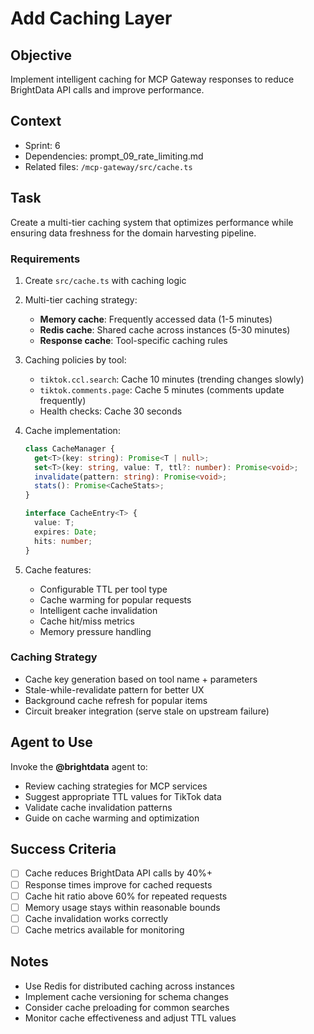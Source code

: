 # Add Caching Layer

## Objective

Implement intelligent caching for MCP Gateway responses to reduce BrightData API calls and improve performance.

## Context

- Sprint: 6
- Dependencies: prompt_09_rate_limiting.md
- Related files: `/mcp-gateway/src/cache.ts`

## Task

Create a multi-tier caching system that optimizes performance while ensuring data freshness for the domain harvesting pipeline.

### Requirements

1. Create `src/cache.ts` with caching logic
2. Multi-tier caching strategy:
   - **Memory cache**: Frequently accessed data (1-5 minutes)
   - **Redis cache**: Shared cache across instances (5-30 minutes)
   - **Response cache**: Tool-specific caching rules
3. Caching policies by tool:
   - `tiktok.ccl.search`: Cache 10 minutes (trending changes slowly)
   - `tiktok.comments.page`: Cache 5 minutes (comments update frequently)
   - Health checks: Cache 30 seconds
4. Cache implementation:

   ```typescript
   class CacheManager {
     get<T>(key: string): Promise<T | null>;
     set<T>(key: string, value: T, ttl?: number): Promise<void>;
     invalidate(pattern: string): Promise<void>;
     stats(): Promise<CacheStats>;
   }

   interface CacheEntry<T> {
     value: T;
     expires: Date;
     hits: number;
   }
   ```

5. Cache features:
   - Configurable TTL per tool type
   - Cache warming for popular requests
   - Intelligent cache invalidation
   - Cache hit/miss metrics
   - Memory pressure handling

### Caching Strategy

- Cache key generation based on tool name + parameters
- Stale-while-revalidate pattern for better UX
- Background cache refresh for popular items
- Circuit breaker integration (serve stale on upstream failure)

## Agent to Use

Invoke the **@brightdata** agent to:

- Review caching strategies for MCP services
- Suggest appropriate TTL values for TikTok data
- Validate cache invalidation patterns
- Guide on cache warming and optimization

## Success Criteria

- [ ] Cache reduces BrightData API calls by 40%+
- [ ] Response times improve for cached requests
- [ ] Cache hit ratio above 60% for repeated requests
- [ ] Memory usage stays within reasonable bounds
- [ ] Cache invalidation works correctly
- [ ] Cache metrics available for monitoring

## Notes

- Use Redis for distributed caching across instances
- Implement cache versioning for schema changes
- Consider cache preloading for common searches
- Monitor cache effectiveness and adjust TTL values
